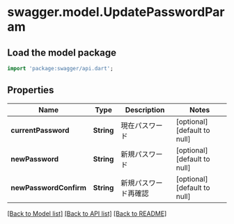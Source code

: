 # swagger.model.UpdatePasswordParam

## Load the model package
```dart
import 'package:swagger/api.dart';
```

## Properties
Name | Type | Description | Notes
------------ | ------------- | ------------- | -------------
**currentPassword** | **String** | 現在パスワード | [optional] [default to null]
**newPassword** | **String** | 新規パスワード | [optional] [default to null]
**newPasswordConfirm** | **String** | 新規パスワード再確認 | [optional] [default to null]

[[Back to Model list]](../README.md#documentation-for-models) [[Back to API list]](../README.md#documentation-for-api-endpoints) [[Back to README]](../README.md)


